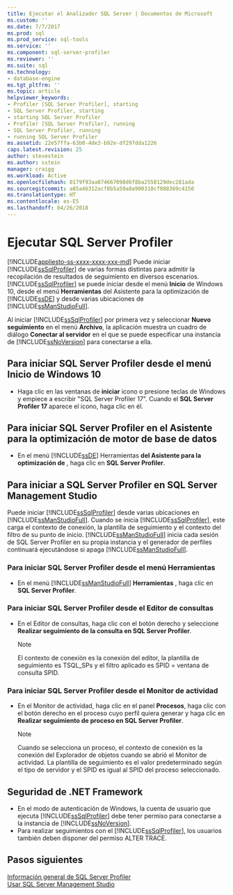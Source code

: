 ```yaml
---
title: Ejecutar el Analizador SQL Server | Documentos de Microsoft
ms.custom: ''
ms.date: 7/7/2017
ms.prod: sql
ms.prod_service: sql-tools
ms.service: ''
ms.component: sql-server-profiler
ms.reviewer: ''
ms.suite: sql
ms.technology:
- database-engine
ms.tgt_pltfrm: ''
ms.topic: article
helpviewer_keywords:
- Profiler [SQL Server Profiler], starting
- SQL Server Profiler, starting
- starting SQL Server Profiler
- Profiler [SQL Server Profiler], running
- SQL Server Profiler, running
- running SQL Server Profiler
ms.assetid: 22e57ffa-63b0-4de3-b92e-df297dda1226
caps.latest.revision: 25
author: stevestein
ms.author: sstein
manager: craigg
ms.workload: Active
ms.openlocfilehash: 0179f93aa874667098d6f8ba2550129dec281ada
ms.sourcegitcommit: a85a46312acf8b5a59a8a900310cf088369c4150
ms.translationtype: HT
ms.contentlocale: es-ES
ms.lasthandoff: 04/26/2018
---
```

# <a name="run-sql-server-profiler"></a>Ejecutar SQL Server Profiler
[!INCLUDE[appliesto-ss-xxxx-xxxx-xxx-md](../../includes/appliesto-ss-xxxx-xxxx-xxx-md.md)]
  Puede iniciar [!INCLUDE[ssSqlProfiler](../../includes/sssqlprofiler-md.md)] de varias formas distintas para admitir la recopilación de resultados de seguimiento en diversos escenarios. [!INCLUDE[ssSqlProfiler](../../includes/sssqlprofiler-md.md)] se puede iniciar desde el menú **Inicio** de Windows 10, desde el menú **Herramientas** del Asistente para la optimización de [!INCLUDE[ssDE](../../includes/ssde-md.md)] y desde varias ubicaciones de [!INCLUDE[ssManStudioFull](../../includes/ssmanstudiofull-md.md)].  
  
Al iniciar [!INCLUDE[ssSqlProfiler](../../includes/sssqlprofiler-md.md)] por primera vez y seleccionar **Nuevo seguimiento** en el menú **Archivo**, la aplicación muestra un cuadro de diálogo **Conectar al servidor** en el que se puede especificar una instancia de [!INCLUDE[ssNoVersion](../../includes/ssnoversion-md.md)] para conectarse a ella.  
## <a name="to-start-sql-server-profiler-from-the-windows-10-start-menu"></a>Para iniciar SQL Server Profiler desde el menú Inicio de Windows 10  
-  Haga clic en las ventanas de **iniciar** icono o presione teclas de Windows y empiece a escribir "SQL Server Profiler 17". Cuando el **SQL Server Profiler 17** aparece el icono, haga clic en él.   

## <a name="to-start-sql-server-profiler-in-database-engine-tuning-advisor"></a>Para iniciar SQL Server Profiler en el Asistente para la optimización de motor de base de datos  
-  En el menú [!INCLUDE[ssDE](../../includes/ssde-md.md)] Herramientas **del Asistente para la optimización de** , haga clic en **SQL Server Profiler**.  

## <a name="to-start-sql-server-profiler-in-sql-server-management-studio"></a>Para iniciar a SQL Server Profiler en SQL Server Management Studio  
 Puede iniciar [!INCLUDE[ssSqlProfiler](../../includes/sssqlprofiler-md.md)] desde varias ubicaciones en [!INCLUDE[ssManStudioFull](../../includes/ssmanstudiofull-md.md)]. Cuando se inicia [!INCLUDE[ssSqlProfiler](../../includes/sssqlprofiler-md.md)], este carga el contexto de conexión, la plantilla de seguimiento y el contexto del filtro de su punto de inicio. [!INCLUDE[ssManStudioFull](../../includes/ssmanstudiofull-md.md)] inicia cada sesión de SQL Server Profiler en su propia instancia y el generador de perfiles continuará ejecutándose si apaga [!INCLUDE[ssManStudioFull](../../includes/ssmanstudiofull-md.md)].  
### <a name="to-start-sql-server-profiler-from-the-tools-menu"></a>Para iniciar SQL Server Profiler desde el menú Herramientas  
-  En el menú [!INCLUDE[ssManStudioFull](../../includes/ssmanstudiofull-md.md)] **Herramientas** , haga clic en **SQL Server Profiler**.  

### <a name="to-start-sql-server-profiler-from-the-query-editor"></a>Para iniciar SQL Server Profiler desde el Editor de consultas  
- En el Editor de consultas, haga clic con el botón derecho y seleccione **Realizar seguimiento de la consulta en SQL Server Profiler**.  

  > [!NOTE]  
  >  El contexto de conexión es la conexión del editor, la plantilla de seguimiento es TSQL_SPs y el filtro aplicado es SPID = ventana de consulta SPID.  
    
### <a name="to-start-sql-server-profiler-from-activity-monitor"></a>Para iniciar SQL Server Profiler desde el Monitor de actividad  
- En el Monitor de actividad, haga clic en el panel **Procesos**, haga clic con el botón derecho en el proceso cuyo perfil quiera generar y haga clic en **Realizar seguimiento de proceso en SQL Server Profiler**.  

    > [!NOTE]  
    >  Cuando se selecciona un proceso, el contexto de conexión es la conexión del Explorador de objetos cuando se abrió el Monitor de actividad. La plantilla de seguimiento es el valor predeterminado según el tipo de servidor y el SPID es igual al SPID del proceso seleccionado.  
    
## <a name="net-framework-security"></a>Seguridad de .NET Framework  
- En el modo de autenticación de Windows, la cuenta de usuario que ejecuta [!INCLUDE[ssSqlProfiler](../../includes/sssqlprofiler-md.md)] debe tener permiso para conectarse a la instancia de [!INCLUDE[ssNoVersion](../../includes/ssnoversion-md.md)].  
- Para realizar seguimientos con el [!INCLUDE[ssSqlProfiler](../../includes/sssqlprofiler-md.md)], los usuarios también deben disponer del permiso ALTER TRACE.  

## <a name="next-steps"></a>Pasos siguientes  
 [Información general de SQL Server Profiler](../../tools/sql-server-profiler/sql-server-profiler.md)   
 [Usar SQL Server Management Studio](http://msdn.microsoft.com/library/f289e978-14ca-46ef-9e61-e1fe5fd593be)  

